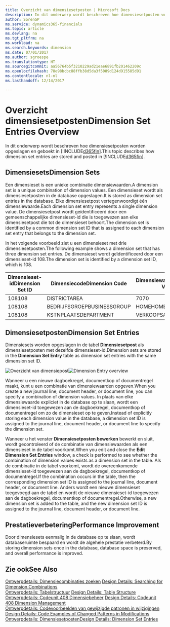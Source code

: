 ```yaml
---
title: Overzicht van dimensiesetposten | Microsoft Docs
description: In dit onderwerp wordt beschreven hoe dimensiesetposten worden opgeslagen en geboekt in Dynamics 365.
author: SorenGP
ms.service: dynamics365-financials
ms.topic: article
ms.devlang: na
ms.tgt_pltfrm: na
ms.workload: na
ms.search.keywords: dimension
ms.date: 07/01/2017
ms.author: sgroespe
ms.translationtype: HT
ms.sourcegitcommit: aa56764b5f3210229ad21eae6891fb201462209c
ms.openlocfilehash: 78e98bcbc88ffb38d5da3f5089d124d915585d91
ms.contentlocale: nl-nl
ms.lasthandoff: 12/14/2017

---
```

# <a name="dimension-set-entries-overview"></a><span data-ttu-id="b86a0-103">Overzicht dimensiesetposten</span><span class="sxs-lookup"><span data-stu-id="b86a0-103">Dimension Set Entries Overview</span></span>
<span data-ttu-id="b86a0-104">In dit onderwerp wordt beschreven hoe dimensiesetposten worden opgeslagen en geboekt in [!INCLUDE[d365fin](includes/d365fin_md.md)].</span><span class="sxs-lookup"><span data-stu-id="b86a0-104">This topic describes how dimension set entries are stored and posted in [!INCLUDE[d365fin](includes/d365fin_md.md)].</span></span>  
  
## <a name="dimension-sets"></a><span data-ttu-id="b86a0-105">Dimensiesets</span><span class="sxs-lookup"><span data-stu-id="b86a0-105">Dimension Sets</span></span>  
<span data-ttu-id="b86a0-106">Een dimensieset is een unieke combinatie dimensiewaarden.</span><span class="sxs-lookup"><span data-stu-id="b86a0-106">A dimension set is a unique combination of dimension values.</span></span> <span data-ttu-id="b86a0-107">Een dimensieset wordt als dimensiesetposten in de database opgeslagen.</span><span class="sxs-lookup"><span data-stu-id="b86a0-107">It is stored as dimension set entries in the database.</span></span> <span data-ttu-id="b86a0-108">Elke dimensiesetpost vertegenwoordigt één dimensiewaarde.</span><span class="sxs-lookup"><span data-stu-id="b86a0-108">Each dimension set entry represents a single dimension value.</span></span> <span data-ttu-id="b86a0-109">De dimensiesetpost wordt geïdentificeerd door een gemeenschappelijke dimensieset-id die is toegewezen aan elke dimensiesetpost die tot de dimensieset behoort.</span><span class="sxs-lookup"><span data-stu-id="b86a0-109">The dimension set is identified by a common dimension set ID that is assigned to each dimension set entry that belongs to the dimension set.</span></span>  
  
<span data-ttu-id="b86a0-110">In het volgende voorbeeld ziet u een dimensieset met drie dimensiesetposten.</span><span class="sxs-lookup"><span data-stu-id="b86a0-110">The following example shows a dimension set that has three dimension set entries.</span></span> <span data-ttu-id="b86a0-111">De dimensieset wordt geïdentificeerd door een dimensieset-id 108.</span><span class="sxs-lookup"><span data-stu-id="b86a0-111">The dimension set is identified by a dimension set ID, which is 108.</span></span>  
  
|<span data-ttu-id="b86a0-112">Dimensieset-id</span><span class="sxs-lookup"><span data-stu-id="b86a0-112">Dimension Set ID</span></span>|<span data-ttu-id="b86a0-113">Dimensiecode</span><span class="sxs-lookup"><span data-stu-id="b86a0-113">Dimension Code</span></span>|<span data-ttu-id="b86a0-114">Dimensiewaardecode</span><span class="sxs-lookup"><span data-stu-id="b86a0-114">Dimension Value Code</span></span>|<span data-ttu-id="b86a0-115">Dimensiewaardenaam</span><span class="sxs-lookup"><span data-stu-id="b86a0-115">Dimension Value Name</span></span>|  
|----------------------|--------------------|--------------------------|--------------------------|  
|<span data-ttu-id="b86a0-116">108</span><span class="sxs-lookup"><span data-stu-id="b86a0-116">108</span></span>|<span data-ttu-id="b86a0-117">DISTRICT</span><span class="sxs-lookup"><span data-stu-id="b86a0-117">AREA</span></span>|<span data-ttu-id="b86a0-118">70</span><span class="sxs-lookup"><span data-stu-id="b86a0-118">70</span></span>|<span data-ttu-id="b86a0-119">Noord-Amerika</span><span class="sxs-lookup"><span data-stu-id="b86a0-119">America North</span></span>|  
|<span data-ttu-id="b86a0-120">108</span><span class="sxs-lookup"><span data-stu-id="b86a0-120">108</span></span>|<span data-ttu-id="b86a0-121">BEDRIJFSGROEP</span><span class="sxs-lookup"><span data-stu-id="b86a0-121">BUSINESSGROUP</span></span>|<span data-ttu-id="b86a0-122">HOME</span><span class="sxs-lookup"><span data-stu-id="b86a0-122">HOME</span></span>|<span data-ttu-id="b86a0-123">Home</span><span class="sxs-lookup"><span data-stu-id="b86a0-123">Home</span></span>|  
|<span data-ttu-id="b86a0-124">108</span><span class="sxs-lookup"><span data-stu-id="b86a0-124">108</span></span>|<span data-ttu-id="b86a0-125">KSTNPLAATS</span><span class="sxs-lookup"><span data-stu-id="b86a0-125">DEPARTMENT</span></span>|<span data-ttu-id="b86a0-126">VERKOOP</span><span class="sxs-lookup"><span data-stu-id="b86a0-126">SALES</span></span>|<span data-ttu-id="b86a0-127">Verkoop</span><span class="sxs-lookup"><span data-stu-id="b86a0-127">Sales</span></span>|  
  
## <a name="dimension-set-entries"></a><span data-ttu-id="b86a0-128">Dimensiesetposten</span><span class="sxs-lookup"><span data-stu-id="b86a0-128">Dimension Set Entries</span></span>  
<span data-ttu-id="b86a0-129">Dimensiesets worden opgeslagen in de tabel **Dimensiesetpost** als dimensiesetposten met dezelfde dimensieset-id.</span><span class="sxs-lookup"><span data-stu-id="b86a0-129">Dimension sets are stored in the **Dimension Set Entry** table as dimension set entries with the same dimension set ID.</span></span>  
  
<span data-ttu-id="b86a0-130">![Overzicht van dimensiepost](media/dimensionentrynav7.png "DimensionEntryNAV7")</span><span class="sxs-lookup"><span data-stu-id="b86a0-130">![Dimension Entry overview](media/dimensionentrynav7.png "DimensionEntryNAV7")</span></span>  
  
<span data-ttu-id="b86a0-131">Wanneer u een nieuwe dagboekregel, documentkop of documentregel maakt, kunt u een combinatie van dimensiewaarden opgeven.</span><span class="sxs-lookup"><span data-stu-id="b86a0-131">When you create a new journal line, document header, or document line, you can specify a combination of dimension values.</span></span> <span data-ttu-id="b86a0-132">In plaats van elke dimensiewaarde expliciet in de database op te slaan, wordt een dimensieset-id toegewezen aan de dagboekregel, documentkop of documentregel om zo de dimensieset op te geven.</span><span class="sxs-lookup"><span data-stu-id="b86a0-132">Instead of explicitly storing each dimension value in the database, a dimension set ID is assigned to the journal line, document header, or document line to specify the dimension set.</span></span>  
  
<span data-ttu-id="b86a0-133">Wanneer u het venster **Dimensiesetposten bewerken** bewerkt en sluit, wordt gecontroleerd of de combinatie van dimensiewaarden als een dimensieset in de tabel voorkomt.</span><span class="sxs-lookup"><span data-stu-id="b86a0-133">When you edit and close the **Edit Dimension Set Entries** window, a check is performed to see whether the combination of dimension values exists as a dimension set in the table.</span></span> <span data-ttu-id="b86a0-134">Als de combinatie in de tabel voorkomt, wordt de overeenkomende dimensieset-id toegewezen aan de dagboekregel, documentkop of documentregel.</span><span class="sxs-lookup"><span data-stu-id="b86a0-134">If the combination occurs in the table, then the corresponding dimension set ID is assigned to the journal line, document header, or document line.</span></span> <span data-ttu-id="b86a0-135">Anders wordt een nieuwe dimensieset toegevoegd aan de tabel en wordt de nieuwe dimensieset-id toegewezen aan de dagboekregel, documentkop of documentregel.</span><span class="sxs-lookup"><span data-stu-id="b86a0-135">Otherwise, a new dimension set is added to the table, and the new dimension set ID is assigned to the journal line, document header, or document line.</span></span>  
  
## <a name="performance-improvement"></a><span data-ttu-id="b86a0-136">Prestatieverbetering</span><span class="sxs-lookup"><span data-stu-id="b86a0-136">Performance Improvement</span></span>  
<span data-ttu-id="b86a0-137">Door dimensiesets eenmalig in de database op te slaan, wordt databaseruimte bespaard en wordt de algehele prestatie verbeterd.</span><span class="sxs-lookup"><span data-stu-id="b86a0-137">By storing dimension sets once in the database, database space is preserved, and overall performance is improved.</span></span>  
  
## <a name="see-also"></a><span data-ttu-id="b86a0-138">Zie ook</span><span class="sxs-lookup"><span data-stu-id="b86a0-138">See Also</span></span>  
<span data-ttu-id="b86a0-139">[Ontwerpdetails: Dimensiecombinaties zoeken](design-details-searching-for-dimension-combinations.md) </span><span class="sxs-lookup"><span data-stu-id="b86a0-139">[Design Details: Searching for Dimension Combinations](design-details-searching-for-dimension-combinations.md) </span></span>  
<span data-ttu-id="b86a0-140">[Ontwerpdetails: Tabelstructuur](design-details-table-structure.md) </span><span class="sxs-lookup"><span data-stu-id="b86a0-140">[Design Details: Table Structure](design-details-table-structure.md) </span></span>  
<span data-ttu-id="b86a0-141">[Ontwerpdetails: Codeunit 408 Dimensiebeheer](design-details-codeunit-408-dimension-management.md) </span><span class="sxs-lookup"><span data-stu-id="b86a0-141">[Design Details: Codeunit 408 Dimension Management](design-details-codeunit-408-dimension-management.md) </span></span>  
<span data-ttu-id="b86a0-142">[Ontwerpdetails: Codevoorbeelden van gewijzigde patronen in wijzigingen](design-details-code-examples-of-changed-patterns-in-modifications.md) </span><span class="sxs-lookup"><span data-stu-id="b86a0-142">[Design Details: Code Examples of Changed Patterns in Modifications](design-details-code-examples-of-changed-patterns-in-modifications.md) </span></span>  
[<span data-ttu-id="b86a0-143">Ontwerpdetails: Dimensiesetposten</span><span class="sxs-lookup"><span data-stu-id="b86a0-143">Design Details: Dimension Set Entries</span></span>](design-details-dimension-set-entries.md)   


